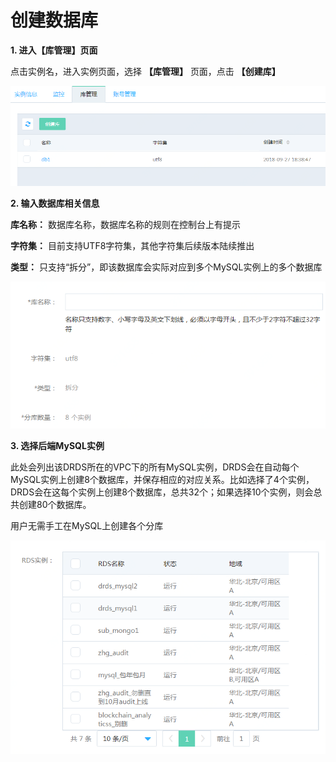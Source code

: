 # 创建数据库

**1. 进入【库管理】页面**

点击实例名，进入实例页面，选择 **【库管理】** 页面，点击 **【创建库】**

![DB列表](../../../../../image/DRDS/db-list.png)


**2. 输入数据库相关信息**

**库名称：** 数据库名称，数据库名称的规则在控制台上有提示

**字符集：** 目前支持UTF8字符集，其他字符集后续版本陆续推出

**类型：** 只支持“拆分”，即该数据库会实际对应到多个MySQL实例上的多个数据库

![创建库1](../../../../../image/DRDS/create-db-1.png)

**3. 选择后端MySQL实例**

此处会列出该DRDS所在的VPC下的所有MySQL实例，DRDS会在自动每个MySQL实例上创建8个数据库，并保存相应的对应关系。比如选择了4个实例，DRDS会在这每个实例上创建8个数据库，总共32个；如果选择10个实例，则会总共创建80个数据库。

用户无需手工在MySQL上创建各个分库

![创建库2](../../../../../image/DRDS/create-db-2.png)
